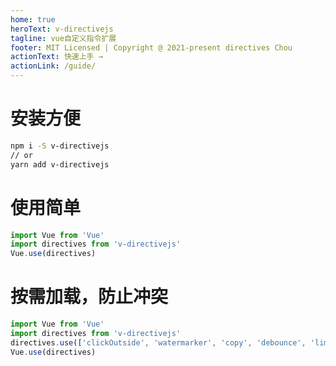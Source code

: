 ```yaml
---
home: true
heroText: v-directivejs
tagline: vue自定义指令扩展
footer: MIT Licensed | Copyright @ 2021-present directives Chou
actionText: 快速上手 →
actionLink: /guide/
---
```


# 安装方便
```bash
npm i -S v-directivejs
// or
yarn add v-directivejs
```
# 使用简单
```javascript
import Vue from 'Vue'
import directives from 'v-directivejs'
Vue.use(directives)
```
# 按需加载，防止冲突
```javascript
import Vue from 'Vue'
import directives from 'v-directivejs'
directives.use(['clickOutside', 'watermarker', 'copy', 'debounce', 'limitText'])
Vue.use(directives)
```
